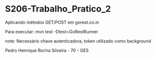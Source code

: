 # S206-Trabalho_Pratico_2
Aplicando métodos GET/POST em gorest.co.in

Para executar: mvn test -Dtest=GoRestRunner

note: Necessário chave autenticadora, token utilizado como background

Pedro Henrique Rocha Silveira - 70 - GES
